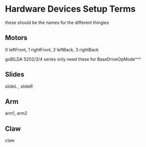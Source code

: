 # Hardware Devices Setup Terms

these should be the names for the different thingies

## Motors

0 leftFront,
1 rightFront,
2 leftBack,
3 rightBack

goBILDA 5202/3/4 series
only need these for BaseDriveOpMode^^^
## Slides

slideL
, slideR

## Arm

arm1, arm2

## Claw

claw